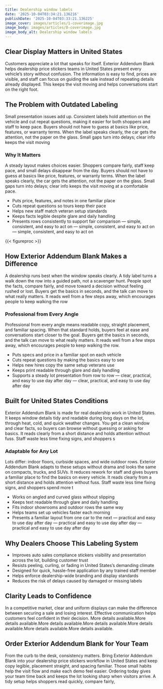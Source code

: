 ```yaml
---
title: Dealership window labels
date: '2025-10-04T03:34:21.136216'
publishDate: '2025-10-04T03:33:21.136225'
image_cover: images/articles/1-coverimage.jpg
image_body: images/articles/8-coverimage.jpg
image_body_alt: Dealership window labels
---
```



## Clear Display Matters in United States
Customers appreciate a lot that speaks for itself. Exterior Addendum Blank helps dealership price stickers teams in United States present every vehicle’s story without confusion. The information is easy to find, prices are visible, and staff can focus on guiding the sale instead of repeating details already displayed. This keeps the visit moving and helps conversations start on the right foot.

## The Problem with Outdated Labeling
Small presentation issues add up. Consistent labels hold attention on the vehicle and cut repeat questions, making it easier for both shoppers and staff to keep pace. Buyers should not have to guess at basics like price, features, or warranty terms. When the label speaks clearly, the car gets the attention, not the paper on the glass. Small gaps turn into delays; clear info keeps the visit moving

### Why It Matters
A steady layout makes choices easier. Shoppers compare fairly, staff keep pace, and small delays disappear from the day. Buyers should not have to guess at basics like price, features, or warranty terms. When the label speaks clearly, the car gets the attention, not the paper on the glass. Small gaps turn into delays; clear info keeps the visit moving at a comfortable pace.

- Puts price, features, and notes in one familiar place
- Cuts repeat questions so tours keep their pace
- Helps new staff match veteran setup standards
- Keeps facts legible despite glare and daily handling
- Presents rows consistently to support fair comparison — simple, consistent, and easy to act on — simple, consistent, and easy to act on — simple, consistent, and easy to act on

{{< figureproc >}}

## How Exterior Addendum Blank Makes a Difference
A dealership runs best when the window speaks clearly. A tidy label turns a walk down the row into a guided path, not a scavenger hunt. People spot the facts, compare fairly, and move toward a decision without feeling rushed or lost.  Buyers get the basics in seconds, and the talk can move to what really matters.  It reads well from a few steps away, which encourages people to keep walking the row

### Professional from Every Angle
Professional from every angle means readable copy, straight placement, and familiar spacing. When that standard holds, buyers feel at ease and conversations start closer to the goal.  Buyers get the basics in seconds, and the talk can move to what really matters.  It reads well from a few steps away, which encourages people to keep walking the row.

- Puts specs and price in a familiar spot on each vehicle
- Cuts repeat questions by making the basics easy to see
- Helps new hires copy the same setup veterans use
- Keeps print readable through glare and daily handling
- Supports a steady lot presentation from row to row — clear, practical, and easy to use day after day — clear, practical, and easy to use day after day

## Built for United States Conditions
Exterior Addendum Blank is made for real dealership work in United States. It keeps window details tidy and readable during long days on the lot, through heat, cold, and quick weather changes. You get a clean window and clear facts, so buyers can browse without guessing or asking for basics. It reads clearly from a short distance and holds attention without fuss. Staff waste less time fixing signs, and shoppers s

### Adaptable for Any Lot
Lots differ: indoor floors, curbside spaces, and wide outdoor rows. Exterior Addendum Blank adapts to these setups without drama and looks the same on compacts, trucks, and SUVs. It reduces rework for staff and gives buyers a familiar place to find the basics on every vehicle. It reads clearly from a short distance and holds attention without fuss. Staff waste less time fixing signs, and shoppers spend more t

- Works on angled and curved glass without slipping
- Keeps text readable through glare and daily handling
- Fits indoor showrooms and outdoor rows the same way
- Helps teams set up vehicles faster each morning
- Presents a familiar layout from one car to the next — practical and easy to use day after day — practical and easy to use day after day — practical and easy to use day after day

## Why Dealers Choose This Labeling System
- Improves auto sales compliance stickers visibility and presentation across the lot, building customer trust
- Resists peeling, curling, or fading in United States’s demanding climate
- Designed for quick, hassle-free application by any trained staff member
- Helps enforce dealership-wide branding and display standards
- Reduces the risk of delays caused by damaged or missing labels

## Clarity Leads to Confidence
In a competitive market, clear and uniform displays can make the difference between securing a sale and losing interest. Effective communication helps customers feel confident in their decision. More details available.More details available.More details available.More details available.More details available.More details available.More details available.

## Order Exterior Addendum Blank for Your Team
From the curb to the desk, consistency matters. Bring Exterior Addendum Blank into your dealership price stickers workflow in United States and keep copy legible, placement straight, and spacing familiar. Those small habits help the visit flow and make each demo feel easier.  Ordering today gives your team time back and keeps the lot looking sharp when visitors arrive.  A tidy setup helps shoppers read quickly, compare fairly,

